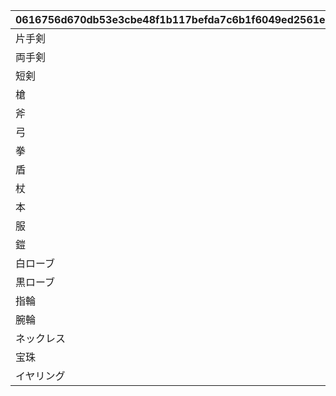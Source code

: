 |0616756d670db53e3cbe48f1b117befda7c6b1f6049ed2561e36b294a9d7a4d2|be0e878e80f1a6307520f143e323c8a3c8a59e4e261192bfb78a6e36812eac3d|3bff20ac509b86c72f2207b1e832ade47ab89ddb8f16bd55cd06552ed2d9259c|21ab76b328b314f00eac4fd355aba94ad587784cc2960273733fcc1c06f0f661|b95b42ad59af27d9e4a939f91a0cc04da6e6d7d1ba034d2d0f083de876aa3319|
| --- | --- | --- | --- | --- |
|片手剣|red|#D23232|101|90009|
|両手剣|red|#D23232|102|90009|
|短剣|red|#D23232|103|90009|
|槍|red|#D23232|104|90009|
|斧|red|#D23232|105|90009|
|弓|red|#D23232|106|90009|
|拳|red|#D23232|107|90009|
|盾|red|#D23232|108|90009|
|杖|red|#D23232|109|90009|
|本|red|#D23232|110|90009|
|服|blue|#476FD8|201|90010|
|鎧|blue|#476FD8|202|90010|
|白ローブ|blue|#476FD8|203|90010|
|黒ローブ|blue|#476FD8|204|90010|
|指輪|yellow|#E5681E|301|90011|
|腕輪|yellow|#E5681E|302|90011|
|ネックレス|yellow|#E5681E|303|90011|
|宝珠|yellow|#E5681E|304|90011|
|イヤリング|yellow|#E5681E|305|90011|